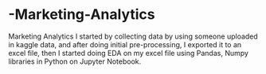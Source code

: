 # -Marketing-Analytics
 Marketing Analytics I started by collecting data by using someone uploaded in kaggle data, and after doing initial pre-processing, I exported it to an excel file, then I started doing EDA on my excel file using Pandas, Numpy libraries in Python on Jupyter Notebook. 
